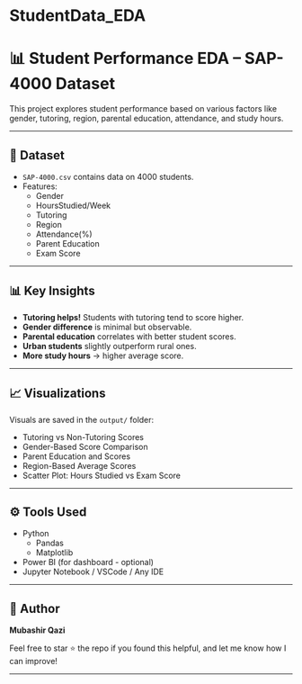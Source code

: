 # StudentData_EDA
# 📊 Student Performance EDA – SAP-4000 Dataset

This project explores student performance based on various factors like gender, tutoring, region, parental education, attendance, and study hours.

---

## 📁 Dataset
- `SAP-4000.csv` contains data on 4000 students.
- Features:
  - Gender
  - HoursStudied/Week
  - Tutoring
  - Region
  - Attendance(%)
  - Parent Education
  - Exam Score

---

## 📊 Key Insights

- **Tutoring helps!** Students with tutoring tend to score higher.
- **Gender difference** is minimal but observable.
- **Parental education** correlates with better student scores.
- **Urban students** slightly outperform rural ones.
- **More study hours** → higher average score.

---

## 📈 Visualizations

Visuals are saved in the `output/` folder:
- Tutoring vs Non-Tutoring Scores
- Gender-Based Score Comparison
- Parent Education and Scores
- Region-Based Average Scores
- Scatter Plot: Hours Studied vs Exam Score

---

## ⚙️ Tools Used
- Python
  - Pandas
  - Matplotlib
- Power BI (for dashboard - optional)
- Jupyter Notebook / VSCode / Any IDE

---

## 🧠 Author

**Mubashir Qazi**

Feel free to star ⭐ the repo if you found this helpful, and let me know how I can improve!

---

